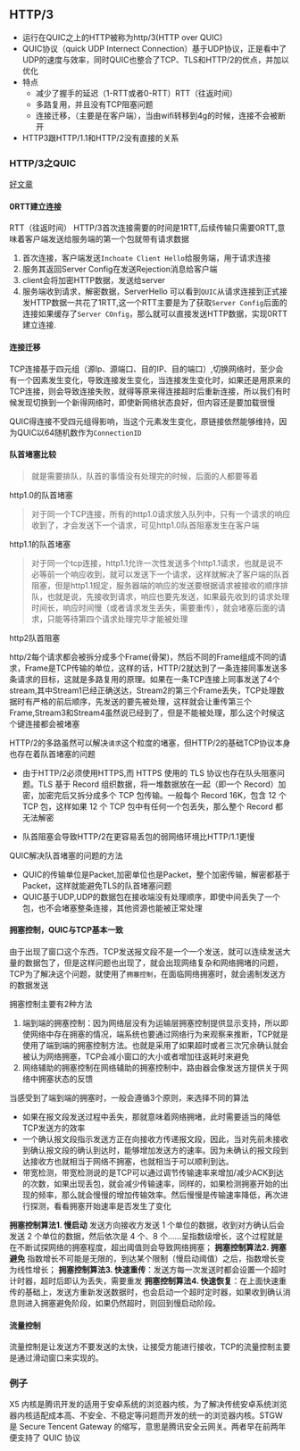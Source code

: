 ## HTTP/3
- 运行在QUIC之上的HTTP被称为http/3(HTTP over QUIC)
- QUIC协议（quick UDP Internect Connection）基于UDP协议，正是看中了UDP的速度与效率，同时QUIC也整合了TCP、TLS和HTTP/2的优点，并加以优化
- 特点
  - 减少了握手的延迟（1-RTT或者0-RTT）RTT（往返时间）
  - 多路复用，并且没有TCP阻塞问题
  - 连接迁移，（主要是在客户端），当由wifi转移到4g的时候，连接不会被断开
- HTTP3跟HTTP/1.1和HTTP/2没有直接的关系
### HTTP/3之QUIC


[好文章](https://blog.csdn.net/LuckyWinty/article/details/106678662)

#### 0RTT建立连接
RTT（往返时间）
HTTP/3首次连接需要的时间是1RTT,后续传输只需要0RTT,意味着客户端发送给服务端的第一个包就带有请求数据
1. 首次连接，客户端发送`Inchoate Client Hello`给服务端，用于请求连接
2. 服务其返回Server Config在发送Rejection消息给客户端
3. client会将加密HTTP数据，发送给server
4. 服务端收到请求，解密数据，ServerHello
可以看到`QUIC`从请求连接到正式接发HTTP数据一共花了1RTT,这一个RTT主要是为了获取`Server Config`后面的连接如果缓存了`Server COnfig`，那么就可以直接发送HTTP数据，实现0RTT建立连接.

#### 连接迁移
TCP连接基于四元组（源Ip、源端口、目的IP、目的端口）,切换网络时，至少会有一个因素发生变化，导致连接发生变化，当连接发生变化时，如果还是用原来的TCP连接，则会导致连接失败，就得等原来得连接超时后重新连接，所以我们有时候发现切换到一个新得网络时，即使新网络状态良好，但内容还是要加载很慢

QUIC得连接不受四元组得影响，当这个元素发生变化，原链接依然能够维持，因为QUIC以64随机数作为`ConnectionID`

#### 队首堵塞比较

> 就是需要排队，队首的事情没有处理完的时候，后面的人都要等着

http1.0的队首堵塞
> 对于同一个TCP连接，所有的http1.0请求放入队列中，只有一个请求的响应收到了，才会发送下一个请求，可见http1.0队首阻塞发生在客户端

http1.1的队首堵塞

> 对于同一个tcp连接，http1.1允许一次性发送多个http1.1请求，也就是说不必等前一个响应收到，就可以发送下一个请求，这样就解决了客户端的队首阻塞，但是http1.1规定，服务器端的响应的发送要根据请求被接收的顺序排队，也就是说，先接收到请求，响应也要先发送，如果最先收到的请求处理时间长，响应时间慢（或者请求发生丢失，需要重传），就会堵塞后面的请求，只能等待第四个请求处理完毕才能被处理

http2队首阻塞

 http/2每个请求都会被拆分成多个Frame(骨架)，然后不同的Frame组成不同的请求，Frame是TCP传输的单位，这样的话，HTTP/2就达到了一条连接同事发送多条请求的目标，这就是多路复用的原理。如果在一条TCP连接上同事发送了4个stream,其中Stream1已经正确送达，Stream2的第三个Frame丢失，TCP处理数据时有严格的前后顺序，先发送的要先被处理，这样就会让重传第三个Frame,Stream3和Stream4虽然说已经到了，但是不能被处理，那么这个时候这个键连接都会被堵塞

HTTP/2的多路虽然可以解决`请求`这个粒度的堵塞，但HTTP/2的基础TCP协议本身也存在着队首堵塞的问题

- 由于HTTP/2必须使用HTTPS,而 HTTPS 使用的 TLS 协议也存在队头阻塞问题。TLS 基于 Record 组织数据，将一堆数据放在一起（即一个 Record）加密，加密完后又拆分成多个 TCP 包传输。一般每个 Record 16K，包含 12 个 TCP 包，这样如果 12 个 TCP 包中有任何一个包丢失，那么整个 Record 都无法解密

- 队首阻塞会导致HTTP/2在更容易丢包的弱网络环境比HTTP/1.1更慢

QUIC解决队首堵塞的问题的方法
- QUIC的传输单位是Packet,加密单位也是Packet，整个加密传输，解密都基于Packet，这样就能避免TLS的队首堵塞问题
- QUIC基于UDP,UDP的数据包在接收端没有处理顺序，即使中间丢失了一个包，也不会堵塞整条连接，其他资源也能被正常处理
#### 拥塞控制，QUIC与TCP基本一致
由于出现了窗口这个东西，TCP发送报文段不是一个一个发送，就可以连续发送大量的数据包了，但是这样问题也出现了，就会出现网络复杂和网络拥堵的问题，TCP为了解决这个问题，就使用了`拥塞控制`，在面临网络拥塞时，就会遏制发送方的数据发送

拥塞控制主要有2种方法
1. 端到端的拥塞控制：因为网络层没有为运输层拥塞控制提供显示支持，所以即使网络中存在拥塞的情况，端系统也要通过网络行为来观察来推断，TCP就是使用了端到端的拥塞控制方法。也就是采用了如果超时或者三次冗余确认就会被认为网络拥塞，TCP会减小窗口的大小或者增加往返耗时来避免
2. 网络辅助的拥塞控制在网络辅助的拥塞控制中，路由器会像发送方提供关于网络中拥塞状态的反馈

当感受到了端到端的拥塞时，一般会遵循3个原则，来选择不同的算法

- 如果在报文段发送过程中丢失，那就意味着网络拥堵，此时需要适当的降低TCP发送方的效率
- 一个确认报文段指示发送方正在向接收方传递报文段，因此，当对先前未接收到确认报文段的确认到达时，能够增加发送方的速率。因为未确认的报文段到达接收方也就相当于网络不拥塞，也就相当于可以顺利到达。
- 带宽检测，带宽检测说的是TCP可以通过调节传输速率来增加/减少ACK到达的次数，如果出现丢包，就会减少传输速率，同样的，如果检测拥塞开始的出现的频率，那么就会慢慢的增加传输效率。然后慢慢是传输速率降低，再次进行探测，看看拥塞开始速率是否发生了变化

**拥塞控制算法1. 慢启动**
发送方向接收方发送 1 个单位的数据，收到对方确认后会发送 2 个单位的数据，然后依次是 4 个、8 个……呈指数级增长，这个过程就是在不断试探网络的拥塞程度，超出阈值则会导致网络拥塞；
**拥塞控制算法2. 拥塞避免**
指数增长不可能是无限的，到达某个限制（慢启动阈值）之后，指数增长变为线性增长；
**拥塞控制算法3. 快速重传**：发送方每一次发送时都会设置一个超时计时器，超时后即认为丢失，需要重发
**拥塞控制算法4. 快速恢复**：在上面快速重传的基础上，发送方重新发送数据时，也会启动一个超时定时器，如果收到确认消息则进入拥塞避免阶段，如果仍然超时，则回到慢启动阶段。

#### 流量控制
流量控制是让发送方不要发送的太快，让接受方能进行接收，TCP的流量控制主要是通过滑动窗口来实现的。


### 例子
X5 内核是腾讯开发的适用于安卓系统的浏览器内核，为了解决传统安卓系统浏览器内核适配成本高、不安全、不稳定等问题而开发的统一的浏览器内核。STGW 是 Secure Tencent Gateway 的缩写，意思是腾讯安全云网关。两者早在前两年便支持了 QUIC 协议